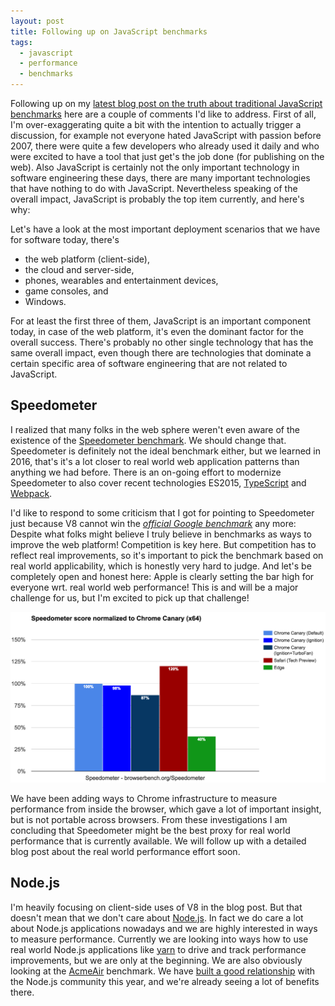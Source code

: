 ```yaml
---
layout: post
title: Following up on JavaScript benchmarks
tags:
  - javascript
  - performance
  - benchmarks
---
```


Following up on my [latest blog post on the truth about traditional JavaScript benchmarks](/2016/12/16/the-truth-about-traditional-javascript-benchmarks)
here are a couple of comments I'd like to address. First of all, I'm over-exaggerating quite a bit with the intention to actually
trigger a discussion, for example not everyone hated JavaScript with passion before 2007, there were quite a few developers who
already used it daily and who were excited to have a tool that just get's the job done (for publishing on the web). Also JavaScript
is certainly not the only important technology in software engineering these days, there are many important technologies that have
nothing to do with JavaScript. Nevertheless speaking of the overall impact, JavaScript is probably the top item currently, and
here's why:

Let's have a look at the most important deployment scenarios that we have for software today, there's

- the web platform (client-side),
- the cloud and server-side,
- phones, wearables and entertainment devices,
- game consoles, and
- Windows.

For at least the first three of them, JavaScript is an important component today, in case of the web platform, it's even the
dominant factor for the overall success. There's probably no other single technology that has the same overall impact, even
though there are technologies that dominate a certain specific area of software engineering that are not related to JavaScript.

## Speedometer

I realized that many folks in the web sphere weren't even aware of the existence of the [Speedometer benchmark](http://browserbench.org/Speedometer).
We should change that. Speedometer is definitely not the ideal benchmark either, but we learned in 2016, that's it's a lot
closer to real world web application patterns than anything we had before. There is an on-going effort to modernize Speedometer
to also cover recent technologies ES2015, [TypeScript](https://www.typescriptlang.org) and [Webpack](https://webpack.js.org).

I'd like to respond to some criticism that I got for pointing to Speedometer just because V8 cannot win the [*official Google
benchmark*](https://developers.google.com/octane) any more: Despite what folks might believe I truly believe in benchmarks as
ways to improve the web platform! Competition is key here. But competition has to reflect real improvements, so it's important
to pick the benchmark based on real world applicability, which is honestly very hard to judge. And let's be completely open and
honest here: Apple is clearly setting the bar high for everyone wrt. real world web performance! This is and will be a major
challenge for us, but I'm excited to pick up that challenge!

<img src="/images/2016/speedometer-20161219.png" title="Speedometer score" alt="Speedometer score">

We have been adding ways to Chrome infrastructure to measure performance from inside the browser, which gave a lot of important
insight, but is not portable across browsers. From these investigations I am concluding that Speedometer might be the best
proxy for real world performance that is currently available. We will follow up with a detailed blog post about the real
world performance effort soon.

## Node.js

I'm heavily focusing on client-side uses of V8 in the blog post. But that doesn't mean that we don't care about [Node.js](http://nodejs.org).
In fact we do care a lot about Node.js applications nowadays and we are highly interested in ways to measure performance.
Currently we are looking into ways how to use real world Node.js applications like [yarn](https://yarnpkg.com) to drive
and track performance improvements, but we are only at the beginning. We are also obviously looking at the
[AcmeAir](https://github.com/acmeair/acmeair-nodejs) benchmark. We have [built a good relationship](http://v8project.blogspot.de/2016/12/v8-nodejs.html)
with the Node.js community this year, and we're already seeing a lot of benefits there.

